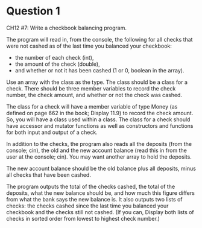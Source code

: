 # Question 1

CH12 #7: Write a checkbook balancing program. 

The program will read in, from the console, the following for all checks that 
were not cashed as of the last time you balanced your checkbook: 

* the number of each check (int), 
* the amount of the check (double), 
* and whether or not it has been cashed (1 or 0, boolean in the array). 

Use an array with the class as the type. The class should be a class for a 
check. There should be three member variables to record the check number, 
the check amount, and whether or not the check was cashed. 

The class for a check will have a member variable of type Money (as defined on 
page 662 in the book; Display 11.9) to record the check amount. So, you will 
have a class used within a class. The class for a check should have accessor 
and mutator functions as well as constructors and functions for both input and 
output of a check.  

In addition to the checks, the program also reads all the deposits (from the 
console; cin), the old and the new account balance (read this in from the user 
at the console; cin). You may want another array to hold the deposits. 

The new account balance should be the old balance plus all deposits, minus all 
checks that have been cashed.

The program outputs the total of the checks cashed, the total of the deposits, 
what the new balance should be, and how much this figure differs from what the 
bank says the new balance is. It also outputs two lists of checks: the checks 
cashed since the last time you balanced your checkbook and the checks still 
not cashed. (If you can, Display both lists of checks in sorted order from 
lowest to highest check number.)
